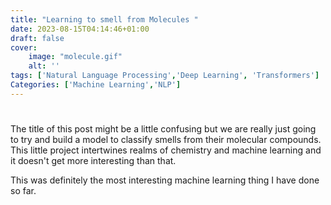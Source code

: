 ```yaml
---
title: "Learning to smell from Molecules "
date: 2023-08-15T04:14:46+01:00
draft: false 
cover:
    image: "molecule.gif"
    alt: ''
tags: ['Natural Language Processing','Deep Learning', 'Transformers']
Categories: ['Machine Learning','NLP']
---
```


#

The title of this post might be a little confusing but we are really just going to try and build a model to classify smells from their molecular compounds. This little project intertwines realms of chemistry and machine learning and it doesn't get more interesting than that. 

This was definitely the most interesting machine learning thing I have done so far.